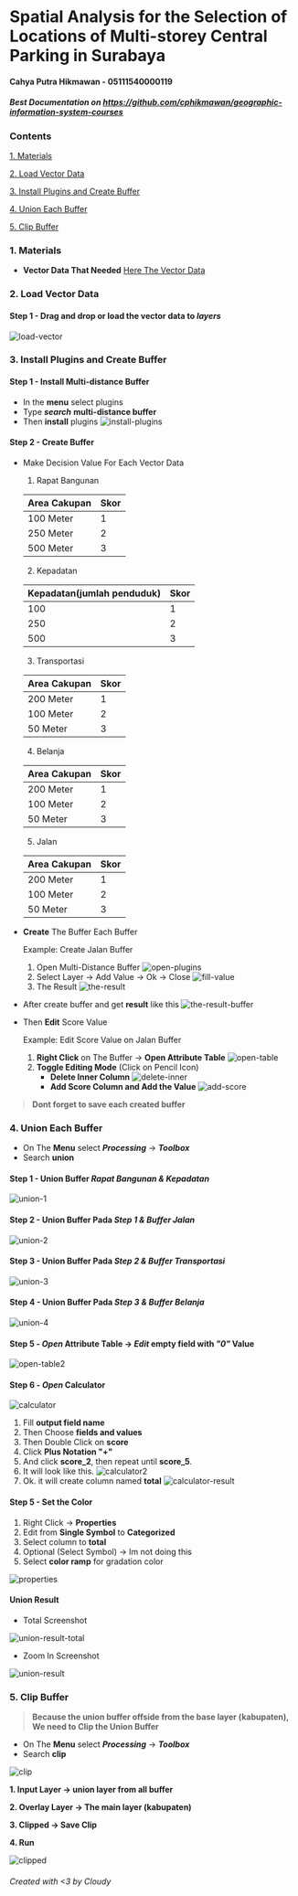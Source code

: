 # Spatial Analysis for the Selection of Locations of Multi-storey Central Parking in Surabaya

#### Cahya Putra Hikmawan - 05111540000119

##### Best Documentation on https://github.com/cphikmawan/geographic-information-system-courses

### Contents
[1. Materials](#1-materials)

[2. Load Vector Data](#2-load-vector-data)

[3. Install Plugins and Create Buffer](#3-install-plugins-and-create-buffer)

[4. Union Each Buffer](#4-union-each-buffer)

[5. Clip Buffer](#5-clip-buffer)

### 1. Materials
- **Vector Data That Needed**
[Here The Vector Data](assets/materials/)

### 2. Load Vector Data
#### Step 1 - Drag and drop or load the vector data to **_layers_**
![load-vector](assets/img/load-vector.png)

### 3. Install Plugins and Create Buffer
#### Step 1 - Install **Multi-distance Buffer**
- In the **menu** select plugins
- Type **_search_** **multi-distance buffer**
- Then **install** plugins
![install-plugins](assets/img/install-plugins.png)

#### Step 2 - Create Buffer
- Make Decision Value For Each Vector Data
    1. Rapat Bangunan

    | Area Cakupan | Skor |
    | --- | --- |
    | 100 Meter | 1 |
    | 250 Meter | 2 |
    | 500 Meter | 3 |

    2. Kepadatan

    | Kepadatan(jumlah penduduk) | Skor |
    | --- | --- |
    | 100 | 1 |
    | 250 | 2 |
    | 500 | 3 |

    3. Transportasi

    | Area Cakupan | Skor |
    | --- | --- |
    | 200 Meter | 1 |
    | 100 Meter | 2 |
    | 50 Meter | 3 |

    4. Belanja

    | Area Cakupan | Skor |
    | --- | --- |
    | 200 Meter | 1 |
    | 100 Meter | 2 |
    | 50 Meter | 3 |

    5. Jalan

    | Area Cakupan | Skor |
    | --- | --- |
    | 200 Meter | 1 |
    | 100 Meter | 2 |
    | 50 Meter | 3 |

- **Create** The Buffer Each Buffer

    Example: Create Jalan Buffer
    1. Open Multi-Distance Buffer
        ![open-plugins](assets/img/open-plugins.png)
    2. Select Layer -> Add Value -> Ok -> Close
        ![fill-value](assets/img/fill-value.png)
    3. The Result
        ![the-result](assets/img/the-result.png)

- After create buffer and get **result** like this
    ![the-result-buffer](assets/img/the-result-buffer.png)

- Then **Edit** Score Value

    Example: Edit Score Value on Jalan Buffer
    1. **Right Click** on The Buffer -> **Open Attribute Table**
        ![open-table](assets/img/open-table.png)
    2. **Toggle Editing Mode** (Click on Pencil Icon)
        - **Delete Inner Column**
            ![delete-inner](assets/img/delete-inner.png)
        - **Add Score Column and Add the Value**
            ![add-score](assets/img/add-score.png)

>**Dont forget to save each created buffer**

### 4. Union Each Buffer

- On The **Menu** select **_Processing_** -> **_Toolbox_**
- Search **union**

#### Step 1 - Union Buffer *Rapat Bangunan & Kepadatan*
![union-1](assets/img/union1.png)

#### Step 2 - Union Buffer Pada *Step 1 & Buffer Jalan*
![union-2](assets/img/union2.png)

#### Step 3 - Union Buffer Pada *Step 2 & Buffer Transportasi*
![union-3](assets/img/union3.png)

#### Step 4 - Union Buffer Pada *Step 3 & Buffer Belanja*
![union-4](assets/img/union4.png)

#### Step 5 - *Open* Attribute Table -> *Edit* empty field with *"0"* Value
![open-table2](assets/img/open-table2.png)

#### Step 6 - *Open* Calculator
![calculator](assets/img/calculator.png)

1. Fill **output field name**
2. Then Choose **fields and values**
3. Then Double Click on **score**
4. Click **Plus Notation "+"**
5. And click **score_2**, then repeat until **score_5**.
6. It will look like this.
    ![calculator2](assets/img/calculator2.png)
7. Ok. it will create column named **total**
    ![calculator-result](assets/img/calculator-result.png)

#### Step 5 - Set the Color

1. Right Click -> **Properties**
2. Edit from **Single Symbol** to **Categorized**
3. Select column to **total**
4. Optional (Select Symbol) -> Im not doing this
5. Select **color ramp** for gradation color

![properties](assets/img/properties.png)

#### Union Result
- Total Screenshot

![union-result-total](assets/img/union-result-total.png)

- Zoom In Screenshot

![union-result](assets/img/result-union.png)

### 5. Clip Buffer

> **Because the union buffer offside from the base layer (kabupaten),**
> **We need to Clip the Union Buffer**
- On The **Menu** select **_Processing_** -> **_Toolbox_**
- Search **clip**

![clip](assets/img/clip.png)

**1. Input Layer -> union layer from all buffer**

**2. Overlay Layer -> The main layer (kabupaten)**

**3. Clipped -> Save Clip**

**4. Run**

![clipped](assets/img/clipped.png)

###### Created with <3 by Cloudy